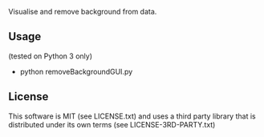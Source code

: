 Visualise and remove background from data.

## Usage

(tested on Python 3 only)
* python removeBackgroundGUI.py

## License

This software is MIT (see LICENSE.txt) and uses a third party library that is distributed under its own terms (see LICENSE-3RD-PARTY.txt)
